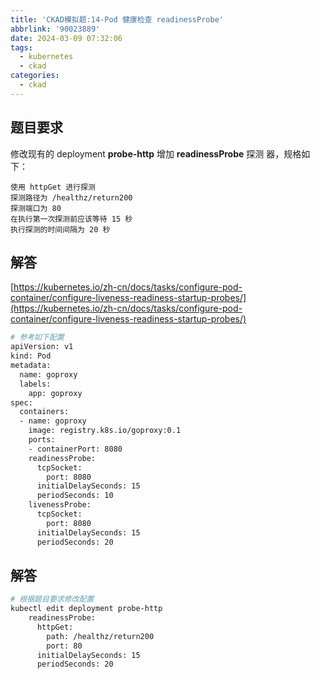 ```yaml
---
title: 'CKAD模拟题:14-Pod 健康检查 readinessProbe'
abbrlink: '90023889'
date: 2024-03-09 07:32:06
tags:
  - kubernetes
  - ckad
categories:
  - ckad
---
```

## 题目要求

修改现有的 deployment **probe-http** 增加 **readinessProbe** 探测 器，规格如下：

```
使用 httpGet 进行探测
探测路径为 /healthz/return200
探测端口为 80
在执行第一次探测前应该等待 15 秒
执行探测的时间间隔为 20 秒
```

## 解答

[https://kubernetes.io/zh-cn/docs/tasks/configure-pod-container/configure-liveness-readiness-startup-probes/](https://kubernetes.io/zh-cn/docs/tasks/configure-pod-container/configure-liveness-readiness-startup-probes/)

```bash
# 参考如下配置
apiVersion: v1
kind: Pod
metadata:
  name: goproxy
  labels:
    app: goproxy
spec:
  containers:
  - name: goproxy
    image: registry.k8s.io/goproxy:0.1
    ports:
    - containerPort: 8080
    readinessProbe:
      tcpSocket:
        port: 8080
      initialDelaySeconds: 15
      periodSeconds: 10
    livenessProbe:
      tcpSocket:
        port: 8080
      initialDelaySeconds: 15
      periodSeconds: 20

```

## 解答

```bash
# 根据题目要求修改配置
kubectl edit deployment probe-http
    readinessProbe:
      httpGet:
        path: /healthz/return200
        port: 80
      initialDelaySeconds: 15
      periodSeconds: 20
```
